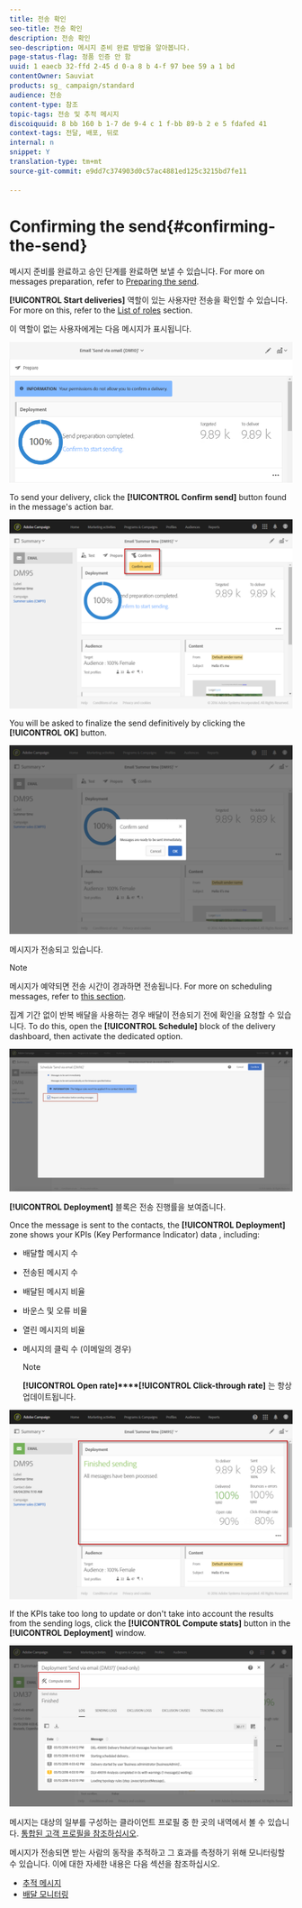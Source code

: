 ```yaml
---
title: 전송 확인
seo-title: 전송 확인
description: 전송 확인
seo-description: 메시지 준비 완료 방법을 알아봅니다.
page-status-flag: 정품 인증 안 함
uuid: 1 eaecb 32-ffd 2-45 d 0-a 8 b 4-f 97 bee 59 a 1 bd
contentOwner: Sauviat
products: sg_ campaign/standard
audience: 전송
content-type: 참조
topic-tags: 전송 및 추적 메시지
discoiquuid: 8 bb 160 b 1-7 de 9-4 c 1 f-bb 89-b 2 e 5 fdafed 41
context-tags: 전달, 배포, 뒤로
internal: n
snippet: Y
translation-type: tm+mt
source-git-commit: e9dd7c374903d0c57ac4881ed125c3215bd7fe11

---
```



# Confirming the send{#confirming-the-send}

메시지 준비를 완료하고 승인 단계를 완료하면 보낼 수 있습니다. For more on messages preparation, refer to [Preparing the send](../../sending/using/preparing-the-send.md).

**[!UICONTROL Start deliveries]** 역할이 있는 사용자만 전송을 확인할 수 있습니다. For more on this, refer to the [List of roles](../../administration/using/list-of-roles.md) section.

이 역할이 없는 사용자에게는 다음 메시지가 표시됩니다.

![](assets/confirm_delivery_2.png)

To send your delivery, click the **[!UICONTROL Confirm send]** button found in the message's action bar.

![](assets/confirm_delivery.png)

You will be asked to finalize the send definitively by clicking the **[!UICONTROL OK]** button.

![](assets/confirm_delivery1.png)

메시지가 전송되고 있습니다.

>[!NOTE]
>
>메시지가 예약되면 전송 시간이 경과하면 전송됩니다. For more on scheduling messages, refer to [this section](../../sending/using/about-scheduling-messages.md).

집계 기간 없이 반복 배달을 사용하는 경우 배달이 전송되기 전에 확인을 요청할 수 있습니다. To do this, open the **[!UICONTROL Schedule]** block of the delivery dashboard, then activate the dedicated option.

![](assets/confirmation_recurring_deliveries.png)

**[!UICONTROL Deployment]** 블록은 전송 진행률을 보여줍니다.

Once the message is sent to the contacts, the **[!UICONTROL Deployment]** zone shows your KPIs (Key Performance Indicator) data , including:

* 배달할 메시지 수
* 전송된 메시지 수
* 배달된 메시지 비율
* 바운스 및 오류 비율
* 열린 메시지의 비율
* 메시지의 클릭 수 (이메일의 경우)

   >[!NOTE]
   >
   >**[!UICONTROL Open rate]****[!UICONTROL Click-through rate]** 는 항상 업데이트됩니다.

![](assets/sending_delivery.png)

If the KPIs take too long to update or don't take into account the results from the sending logs, click the **[!UICONTROL Compute stats]** button in the **[!UICONTROL Deployment]** window.

![](assets/sending_delivery7.png)

메시지는 대상의 일부를 구성하는 클라이언트 프로필 중 한 곳의 내역에서 볼 수 있습니다. [통합된 고객 프로필을 참조하십시오](../../audiences/using/integrated-customer-profile.md).

메시지가 전송되면 받는 사람의 동작을 추적하고 그 효과를 측정하기 위해 모니터링할 수 있습니다. 이에 대한 자세한 내용은 다음 섹션을 참조하십시오.

* [추적 메시지](../../sending/using/tracking-messages.md)
* [배달 모니터링](../../sending/using/monitoring-a-delivery.md)


